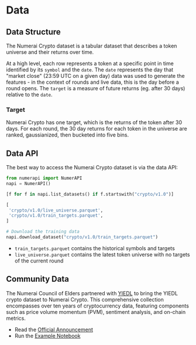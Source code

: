# Data

## Data Structure

The Numerai Crypto dataset is a tabular dataset that describes a token universe and their returns over time.

At a high level, each row represents a token at a specific point in time identified by its `symbol` and the `date`. The `date` represents the day that "market close" (23:59 UTC on a given day) data was used to generate the features - in the context of rounds and live data, this is the day before a round opens. The `target` is a measure of future returns (eg. after 30 days) relative to the `date`.

### Target

Numerai Crypto has one target, which is the returns of the token after 30 days. For each round, the 30 day returns for each token in the universe are ranked, gaussianized, then bucketed into five bins.

## Data API

The best way to access the Numerai Crypto dataset is via the data API:

```python
from numerapi import NumerAPI
napi = NumerAPI()

[f for f in napi.list_datasets() if f.startswith("crypto/v1.0")]

[
 'crypto/v1.0/live_universe.parquet',
 'crypto/v1.0/train_targets.parquet',
]

# Download the training data
napi.download_dataset("crypto/v1.0/train_targets.parquet")
```

* `train_targets.parquet` contains the historical symbols and targets
* `live_universe.parquet` contains the latest token universe with no targets of the current round

## Community Data

The Numerai Council of Elders partnered with [YIEDL](https://yiedl.ai/) to bring the YIEDL crypto dataset to Numerai Crypto. This comprehensive collection encompasses over ten years of cryptocurrency data, featuring components such as price volume momentum (PVM), sentiment analysis, and on-chain metrics.

* Read the [Official Announcement](https://medium.com/numerai-council-of-elders/yiedl-and-the-numerai-council-of-elders-join-forces-to-enhance-numerai-crypto-b191f9024486)
* Run the [Example Notebook](https://github.com/councilofelders/notebooks/blob/main/yiedl\_crypto\_data/yiedl\_crypto\_data\_for\_numerai\_example.ipynb)
